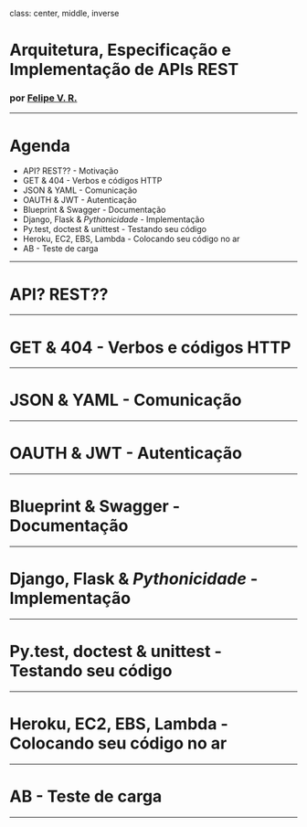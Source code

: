 class: center, middle, inverse
# Arquitetura, Especificação e Implementação de APIs REST

### por [Felipe V. R.](http://twitter.com/gnab)
---

# Agenda

* API? REST?? - Motivação
* GET & 404 - Verbos e códigos HTTP
* JSON & YAML - Comunicação
* OAUTH & JWT - Autenticação
* Blueprint & Swagger - Documentação
* Django, Flask & *Pythonicidade* - Implementação
* Py.test, doctest & unittest - Testando seu código
* Heroku, EC2, EBS, Lambda - Colocando seu código no ar
* AB - Teste de carga
---

# API? REST??
---
# GET & 404 - Verbos e códigos HTTP
---
# JSON & YAML - Comunicação
---
# OAUTH & JWT - Autenticação
---
# Blueprint & Swagger - Documentação
---
# Django, Flask & *Pythonicidade* - Implementação
---
# Py.test, doctest & unittest - Testando seu código
---
# Heroku, EC2, EBS, Lambda - Colocando seu código no ar
---
# AB - Teste de carga
---
